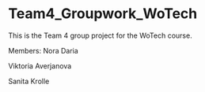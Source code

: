 # Team4_Groupwork_WoTech
This is the Team 4 group project for the WoTech course.

Members:
Nora
Daria

Viktoria Averjanova

Sanita Krolle
